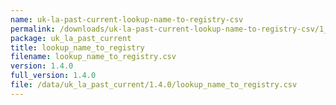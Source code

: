 ```yaml
---
name: uk-la-past-current-lookup-name-to-registry-csv
permalink: /downloads/uk-la-past-current-lookup-name-to-registry-csv/1_4_0
package: uk_la_past_current
title: lookup_name_to_registry
filename: lookup_name_to_registry.csv
version: 1.4.0
full_version: 1.4.0
file: /data/uk_la_past_current/1.4.0/lookup_name_to_registry.csv
---
```


